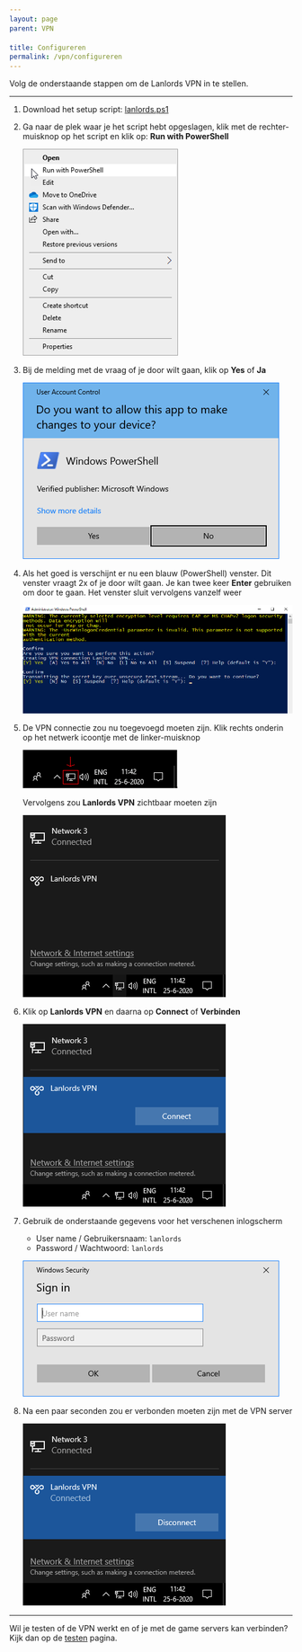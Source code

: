 ```yaml
---
layout: page
parent: VPN

title: Configureren
permalink: /vpn/configureren
---
```


Volg de onderstaande stappen om de Lanlords VPN in te stellen.

---

1. Download het setup script: [lanlords.ps1](/assets/file/vpn/lanlords.ps1)

2. Ga naar de plek waar je het script hebt opgeslagen, klik met de rechter-
   muisknop op het script en klik op: **Run with PowerShell**

   ![Screenshot](/assets/img/vpn/run-with-powershell.png)

3. Bij de melding met de vraag of je door wilt gaan, klik op **Yes** of **Ja**

   ![Screenshot](/assets/img/vpn/uac-prompt.png)

4. Als het goed is verschijnt er nu een blauw (PowerShell) venster. Dit venster
   vraagt 2x of je door wilt gaan. Je kan twee keer **Enter** gebruiken om door
   te gaan. Het venster sluit vervolgens vanzelf weer

   ![Screenshot](/assets/img/vpn/powershell-questions.png)

5. De VPN connectie zou nu toegevoegd moeten zijn. Klik rechts onderin op het
   netwerk icoontje met de linker-muisknop

   ![Screenshot](/assets/img/vpn/taskbar-icon-marked.png)

   Vervolgens zou **Lanlords VPN** zichtbaar moeten zijn

   ![Screenshot](/assets/img/vpn/network-menu.png)

6. Klik op **Lanlords VPN** en daarna op **Connect** of **Verbinden**

   ![Screenshot](/assets/img/vpn/network-menu-selected.png)

7. Gebruik de onderstaande gegevens voor het verschenen inlogscherm

   * User name / Gebruikersnaam: `lanlords`
   * Password / Wachtwoord: `lanlords`

   ![Screenshot](/assets/img/vpn/network-menu-login.png)

8. Na een paar seconden zou er verbonden moeten zijn met de VPN server

   ![Screenshot](/assets/img/vpn/network-menu-connected.png)

---

Wil je testen of de VPN werkt en of je met de game servers kan verbinden? Kijk
dan op de [testen](testen) pagina.
